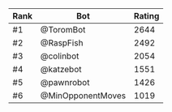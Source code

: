 Rank|Bot|Rating
---|---|---
#1|@ToromBot|2644
#2|@RaspFish|2492
#3|@colinbot|2054
#4|@katzebot|1551
#5|@pawnrobot|1426
#6|@MinOpponentMoves|1019

